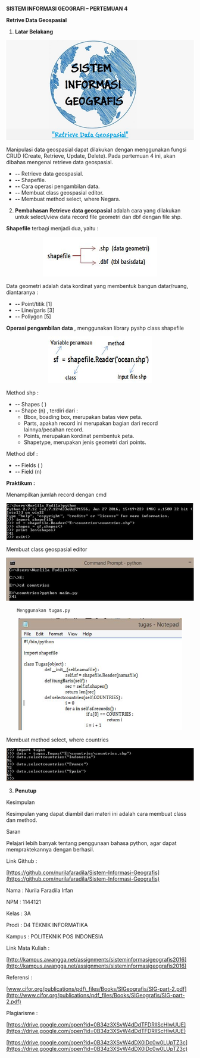 **SISTEM INFORMASI GEOGRAFI – PERTEMUAN 4**

**Retrive Data Geospasial**

1. **Latar Belakang**
<p align="center">
	<img src="https://github.com/nurilafaradila/Sistem-Informasi-Geografis/blob/master/img/0.jpg">
</p>

Manipulasi data geospasial dapat dilakukan dengan menggunakan fungsi CRUD (Create, Retrieve, Update, Delete). Pada pertemuan 4 ini, akan dibahas mengenai retrieve data geospasial.
- **--** Retrieve data geospasial.
- **--** Shapefile.
- **--** Cara operasi pengambilan data.
- **--** Membuat class geospasial editor.
- **--** Membuat method select, where Negara.

2. **Pembahasan**
**Retrieve data geospasial** adalah cara yang dilakukan untuk select/view data record file geometri dan dbf dengan file shp.

**Shapefile** terbagi menjadi dua, yaitu :
<p align="center">
	<img src="https://github.com/nurilafaradila/Sistem-Informasi-Geografis/blob/master/img/1.JPG">
</p>

Data geometri adalah data kordinat yang membentuk bangun datar/ruang, diantaranya :
- **--** Point/titik        [1]
- **--** Line/garis        [3]
- **--** Poliygon        [5]

**Operasi pengambilan data** , menggunakan library pyshp class shapefile
<p align="center">
	<img src="https://github.com/nurilafaradila/Sistem-Informasi-Geografis/blob/master/img/2.JPG">
</p>

Method shp :
- **--** Shapes ( )
- **--** Shape (n) , terdiri dari :
	- Bbox, boading box, merupakan batas view peta.
	- Parts, apakah record ini merupakan bagian dari record lainnya/pecahan record.
	- Points, merupakan kordinat pembentuk peta.
	- Shapetype, merupakan jenis geometri dari points.

Method dbf :
- **--** Fields ( )
- **--** Field (n)


**Praktikum :**

Menampilkan jumlah record dengan cmd
<p align="center">
	<img src="https://github.com/nurilafaradila/Sistem-Informasi-Geografis/blob/master/img/3.JPG">
</p>


Membuat class geospasial editor
<p align="center">
	<img src="https://github.com/nurilafaradila/Sistem-Informasi-Geografis/blob/master/img/4.JPG">
</p>

        Menggunakan tugas.py
<p align="center">
	<img src="https://github.com/nurilafaradila/Sistem-Informasi-Geografis/blob/master/img/5.JPG">
</p>

Membuat method select, where countries
<p align="center">
	<img src="https://github.com/nurilafaradila/Sistem-Informasi-Geografis/blob/master/img/6.JPG">
</p>

3. **Penutup**

Kesimpulan

Kesimpulan yang dapat diambil dari materi ini adalah cara membuat class dan method.

Saran

Pelajari lebih banyak tentang penggunaan bahasa python, agar dapat mempraktekannya dengan berhasil.

Link Github        :

[https://github.com/nurilafaradila/Sistem-Informasi-Geografis](https://github.com/nurilafaradila/Sistem-Informasi-Geografis)

Nama        : Nurila Faradila Irfan

NPM        : 1144121

Kelas        : 3A

Prodi        : D4 TEKNIK INFORMATIKA

Kampus        : POLITEKNIK POS INDONESIA

Link Mata Kuliah        :

[http://kampus.awangga.net/assignments/sisteminformasigeografis2016](http://kampus.awangga.net/assignments/sisteminformasigeografis2016)

Referensi                :

[www.cifor.org/publications/pdf\_files/Books/SIGeografis/SIG-part-2.pdf](http://www.cifor.org/publications/pdf_files/Books/SIGeografis/SIG-part-2.pdf)

Plagiarisme        :

[https://drive.google.com/open?id=0B34z3XSvW4dDdTFDRllScHIwUUE](https://drive.google.com/open?id=0B34z3XSvW4dDdTFDRllScHIwUUE)

[https://drive.google.com/open?id=0B34z3XSvW4dDX0lDc0w0LUpTZ3c](https://drive.google.com/open?id=0B34z3XSvW4dDX0lDc0w0LUpTZ3c)
